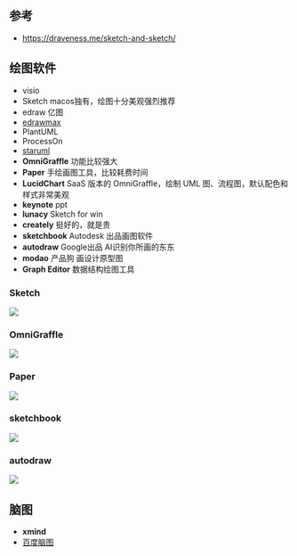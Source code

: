 

## 参考

- https://draveness.me/sketch-and-sketch/

## 绘图软件

- visio
- Sketch  macos独有，绘图十分美观强烈推荐
- edraw 亿图
- [edrawmax](https://www.edrawmax.com/)
- PlantUML
- ProcessOn
- [staruml](http://staruml.io/)
- **OmniGraffle**            功能比较强大
- **Paper**                       手绘画图工具，比较耗费时间
- **LucidChart**              SaaS 版本的 OmniGraffle，绘制 UML 图、流程图，默认配色和样式非常美观
- **keynote**                    ppt
- **lunacy**                      Sketch for win
- **creately**                    挺好的，就是贵
- **sketchbook**              Autodesk 出品画图软件
- **autodraw**                  Google出品 AI识别你所画的东东
- **modao**                      产品狗 画设计原型图
- **Graph Editor**            数据结构绘图工具

### Sketch

![](https://img.draveness.me/2019-12-24-15772017054901-mysql-innodb-b-plus-tree.png)

### OmniGraffle

![](https://img.draveness.me/omni-graffle.png)

### Paper

![](https://img.draveness.me/2016-11-26-I:O-Multiplexing-Model.png-1000width)

### sketchbook

![](https://www.sketchbook.com/static/img/hero_07.1b5ade1.png)

### autodraw

![](https://tvax4.sinaimg.com/large/6f8a2832gy1fgrwxdk245g20m80cijxv.gif)



## 脑图

- **xmind**
- [百度脑图](https://naotu.baidu.com/)

